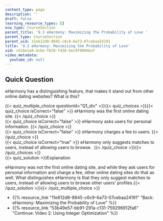 ```yaml
---
content_type: page
description: ''
draft: false
learning_resource_types: []
ocw_type: CourseSection
parent_title: '9.3 eHarmony: Maximizing the Probability of Love '
parent_type: CourseSection
parent_uid: 11e612d8-9845-c6c9-6a73-07cebaa24191
title: '9.3 eHarmony: Maximizing the Probability of Love'
uid: c616e1a8-4cbe-f628-f458-bec9f000bbaf
video_metadata:
  youtube_id: null
---
```

## Quick Question

eHarmony has a distinguishing feature, that makes it stand out from other online dating websites? What is this?

{{< quiz_multiple_choice questionId="Q1_div" >}}{{< quiz_choices >}}{{< quiz_choice isCorrect="false" >}} eHarmony was the first online dating site. {{< /quiz_choice >}}  
{{< quiz_choice isCorrect="false" >}} eHarmony asks users for personal information. {{< /quiz_choice >}}  
{{< quiz_choice isCorrect="false" >}} eHarmony charges a fee to users. {{< /quiz_choice >}}  
{{< quiz_choice isCorrect="true" >}} eHarmony only suggests matches to users, instead of allowing users to browse.  {{< /quiz_choice >}}{{< /quiz_choices >}}  
{{< quiz_solution >}}Explanation

eHarmony was not the first online dating site, and while they ask users for personal information and charge a fee, other online dating sites do that as well. What distinguishes eHarmony is that they only suggest matches to users, instead of allowing users to browse other users' profiles.{{< /quiz_solution >}}{{< /quiz_multiple_choice >}}

- {{% resource_link "11e612d8-9845-c6c9-6a73-07cebaa24191" "Back: eHarmony: Maximizing the Probability of Love" %}}
- {{% resource_link "53b49e57-bb91-291a-c131-759296912fa6" "Continue: Video 2: Using Integer Optimization" %}}